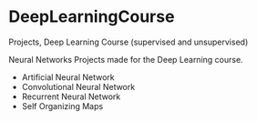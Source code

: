 # DeepLearningCourse
Projects, Deep Learning Course (supervised and unsupervised)

Neural Networks Projects made for the Deep Learning course.

- Artificial Neural Network
- Convolutional Neural Network
- Recurrent Neural Network
- Self Organizing Maps
